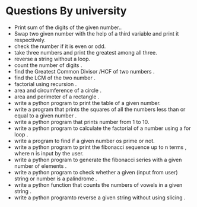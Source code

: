 

# Questions By university

- Print sum of the digits of the given number..
- Swap two given number with the help of a third variable and print it respectively.
- check the number if it is even or odd.
- take three numbers and print the greatest among all three.
- reverse a string without a loop.
- count the number of digits . 
- find the Greatest Common Divisor /HCF of two numbers .
- find the LCM of the two number .
- factorial using recursion .
- area and circumference of a circle .
- area and perimeter of a rectangle . 
- write a python program to print the table of a given number.
- write a program that prints the squares of all the numbers less than or equal to a given number .
- write a python program that prints number from 1 to 10.
- write a python program to calculate the factorial of a number using a for loop .
- write a program to find if a given number os prime or not.
- write a python program to print the fibonacci sequence up to n terms , where n is input by the user.
- write a python program to generate the fibonacci series with a given number of elements .
- write a python program to check whether a given (input from user) string or number is a palindrome .
- write a python function that counts the numbers of vowels in a given string .
- write a python programto reverse a given string without using slicing .
